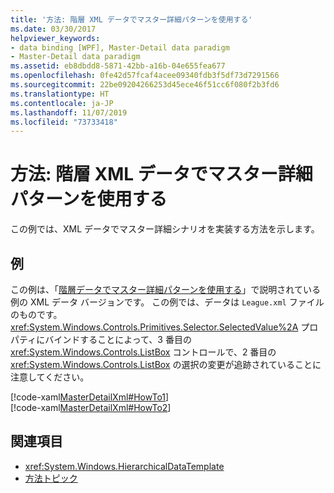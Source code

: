```yaml
---
title: '方法: 階層 XML データでマスター詳細パターンを使用する'
ms.date: 03/30/2017
helpviewer_keywords:
- data binding [WPF], Master-Detail data paradigm
- Master-Detail data paradigm
ms.assetid: eb8dbdd8-5871-42bb-a16b-04e655fea677
ms.openlocfilehash: 0fe42d57fcaf4acee09340fdb3f5df73d7291566
ms.sourcegitcommit: 22be09204266253d45ece46f51cc6f080f2b3fd6
ms.translationtype: HT
ms.contentlocale: ja-JP
ms.lasthandoff: 11/07/2019
ms.locfileid: "73733418"
---
```

# <a name="how-to-use-the-master-detail-pattern-with-hierarchical-xml-data"></a>方法: 階層 XML データでマスター詳細パターンを使用する
この例では、XML データでマスター詳細シナリオを実装する方法を示します。  
  
## <a name="example"></a>例  
 この例は、「[階層データでマスター詳細パターンを使用する](how-to-use-the-master-detail-pattern-with-hierarchical-data.md)」で説明されている例の XML データ バージョンです。 この例では、データは `League.xml` ファイルのものです。 <xref:System.Windows.Controls.Primitives.Selector.SelectedValue%2A> プロパティにバインドすることによって、3 番目の <xref:System.Windows.Controls.ListBox> コントロールで、2 番目の <xref:System.Windows.Controls.ListBox> の選択の変更が追跡されていることに注意してください。  
  
 [!code-xaml[MasterDetailXml#HowTo1](~/samples/snippets/csharp/VS_Snippets_Wpf/MasterDetailXml/CS/Window1.xaml#howto1)]  
[!code-xaml[MasterDetailXml#HowTo2](~/samples/snippets/csharp/VS_Snippets_Wpf/MasterDetailXml/CS/Window1.xaml#howto2)]  
  
## <a name="see-also"></a>関連項目

- <xref:System.Windows.HierarchicalDataTemplate>
- [方法トピック](data-binding-how-to-topics.md)
